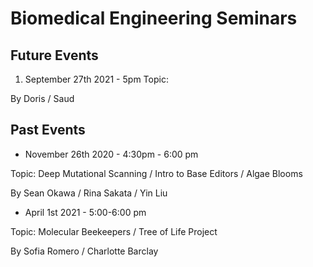 # Biomedical Engineering Seminars
## Future Events

1. September 27th 2021 - 5pm 
Topic: 

By Doris / Saud


## Past Events

- November 26th 2020 - 4:30pm - 6:00 pm

Topic: Deep Mutational Scanning / Intro to Base Editors / Algae Blooms

By Sean Okawa / Rina Sakata / Yin Liu

- April 1st 2021 - 5:00-6:00 pm

Topic: Molecular Beekeepers / Tree of Life Project

By Sofia Romero / Charlotte Barclay

